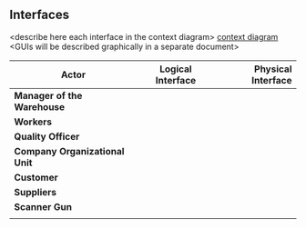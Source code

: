 ## Interfaces
\<describe here each interface in the context diagram>
[context diagram](/Context%20diagram.png)
\<GUIs will be described graphically in a separate document>

| Actor | Logical Interface | Physical Interface  |
| ------------- |:-------------:| -----:|
| **Manager of the Warehouse** |  |  |
| **Workers** |  |  |
| **Quality Officer** |  |  |
| **Company Organizational Unit** |  |  |
| **Customer** |  |  |
| **Suppliers** |  |  |
| **Scanner Gun** |  |  |
|  |  |  |